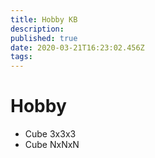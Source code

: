 ```yaml
---
title: Hobby KB
description: 
published: true
date: 2020-03-21T16:23:02.456Z
tags: 
---
```


# Hobby

- Cube 3x3x3
- Cube NxNxN